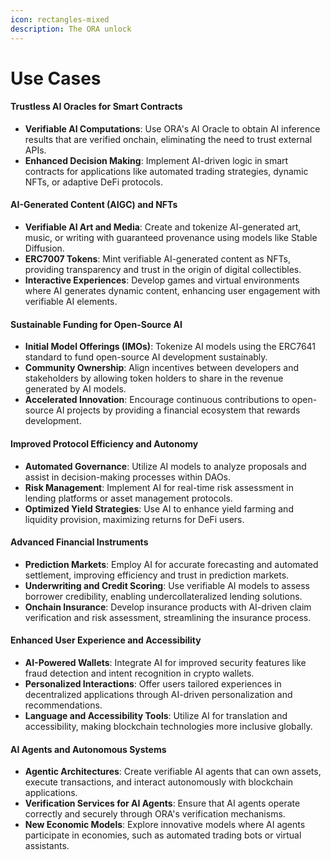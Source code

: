 ```yaml
---
icon: rectangles-mixed
description: The ORA unlock
---
```


# Use Cases

#### **Trustless AI Oracles for Smart Contracts**

* **Verifiable AI Computations**: Use ORA's AI Oracle to obtain AI inference results that are verified onchain, eliminating the need to trust external APIs.
* **Enhanced Decision Making**: Implement AI-driven logic in smart contracts for applications like automated trading strategies, dynamic NFTs, or adaptive DeFi protocols.

#### **AI-Generated Content (AIGC) and NFTs**

* **Verifiable AI Art and Media**: Create and tokenize AI-generated art, music, or writing with guaranteed provenance using models like Stable Diffusion.
* **ERC7007 Tokens**: Mint verifiable AI-generated content as NFTs, providing transparency and trust in the origin of digital collectibles.
* **Interactive Experiences**: Develop games and virtual environments where AI generates dynamic content, enhancing user engagement with verifiable AI elements.

#### **Sustainable Funding for Open-Source AI**

* **Initial Model Offerings (IMOs)**: Tokenize AI models using the ERC7641 standard to fund open-source AI development sustainably.
* **Community Ownership**: Align incentives between developers and stakeholders by allowing token holders to share in the revenue generated by AI models.
* **Accelerated Innovation**: Encourage continuous contributions to open-source AI projects by providing a financial ecosystem that rewards development.

#### **Improved Protocol Efficiency and Autonomy**

* **Automated Governance**: Utilize AI models to analyze proposals and assist in decision-making processes within DAOs.
* **Risk Management**: Implement AI for real-time risk assessment in lending platforms or asset management protocols.
* **Optimized Yield Strategies**: Use AI to enhance yield farming and liquidity provision, maximizing returns for DeFi users.

#### **Advanced Financial Instruments**

* **Prediction Markets**: Employ AI for accurate forecasting and automated settlement, improving efficiency and trust in prediction markets.
* **Underwriting and Credit Scoring**: Use verifiable AI models to assess borrower credibility, enabling undercollateralized lending solutions.
* **Onchain Insurance**: Develop insurance products with AI-driven claim verification and risk assessment, streamlining the insurance process.

#### **Enhanced User Experience and Accessibility**

* **AI-Powered Wallets**: Integrate AI for improved security features like fraud detection and intent recognition in crypto wallets.
* **Personalized Interactions**: Offer users tailored experiences in decentralized applications through AI-driven personalization and recommendations.
* **Language and Accessibility Tools**: Utilize AI for translation and accessibility, making blockchain technologies more inclusive globally.

#### **AI Agents and Autonomous Systems**

* **Agentic Architectures**: Create verifiable AI agents that can own assets, execute transactions, and interact autonomously with blockchain applications.
* **Verification Services for AI Agents**: Ensure that AI agents operate correctly and securely through ORA's verification mechanisms.
* **New Economic Models**: Explore innovative models where AI agents participate in economies, such as automated trading bots or virtual assistants.
